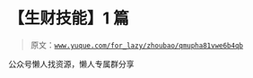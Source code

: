 # 【生财技能】1 篇

> 原文：[`www.yuque.com/for_lazy/zhoubao/qmupha81vwe6b4qb`](https://www.yuque.com/for_lazy/zhoubao/qmupha81vwe6b4qb)

公众号懒人找资源，懒人专属群分享